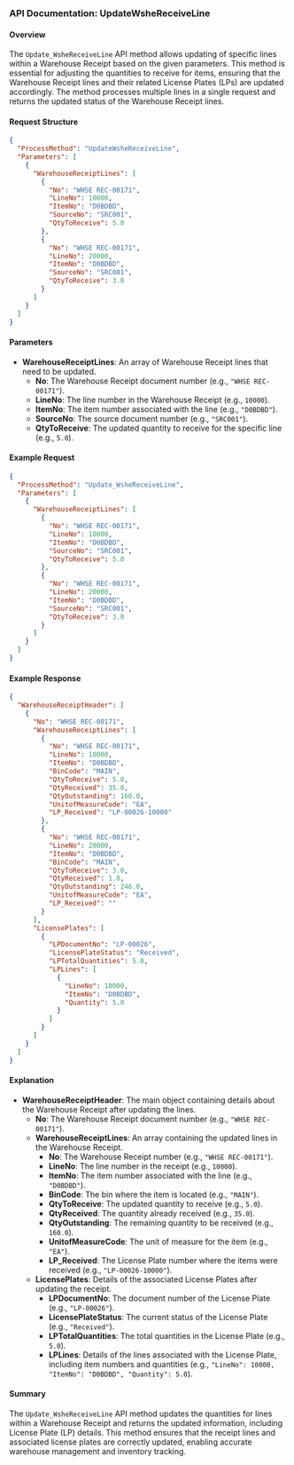 ### API Documentation: UpdateWsheReceiveLine

#### Overview
The `Update_WsheReceiveLine` API method allows updating of specific lines within a Warehouse Receipt based on the given parameters. This method is essential for adjusting the quantities to receive for items, ensuring that the Warehouse Receipt lines and their related License Plates (LPs) are updated accordingly. The method processes multiple lines in a single request and returns the updated status of the Warehouse Receipt lines.

#### Request Structure
```json
{
  "ProcessMethod": "UpdateWsheReceiveLine",
  "Parameters": [
    {
      "WarehouseReceiptLines": [
        {
          "No": "WHSE REC-00171",
          "LineNo": 10000,
          "ItemNo": "D0BDBD",
          "SourceNo": "SRC001",
          "QtyToReceive": 5.0
        },
        {
          "No": "WHSE REC-00171",
          "LineNo": 20000,
          "ItemNo": "D0BDBD",
          "SourceNo": "SRC001",
          "QtyToReceive": 3.0
        }
      ]
    }
  ]
}
```

#### Parameters
- **WarehouseReceiptLines**: An array of Warehouse Receipt lines that need to be updated.
  - **No**: The Warehouse Receipt document number (e.g., `"WHSE REC-00171"`).
  - **LineNo**: The line number in the Warehouse Receipt (e.g., `10000`).
  - **ItemNo**: The item number associated with the line (e.g., `"D0BDBD"`).
  - **SourceNo**: The source document number (e.g., `"SRC001"`).
  - **QtyToReceive**: The updated quantity to receive for the specific line (e.g., `5.0`).

#### Example Request
```json
{
  "ProcessMethod": "Update_WsheReceiveLine",
  "Parameters": [
    {
      "WarehouseReceiptLines": [
        {
          "No": "WHSE REC-00171",
          "LineNo": 10000,
          "ItemNo": "D0BDBD",
          "SourceNo": "SRC001",
          "QtyToReceive": 5.0
        },
        {
          "No": "WHSE REC-00171",
          "LineNo": 20000,
          "ItemNo": "D0BDBD",
          "SourceNo": "SRC001",
          "QtyToReceive": 3.0
        }
      ]
    }
  ]
}
```

#### Example Response
```json
{
  "WarehouseReceiptHeader": [
    {
      "No": "WHSE REC-00171",
      "WarehouseReceiptLines": [
        {
          "No": "WHSE REC-00171",
          "LineNo": 10000,
          "ItemNo": "D0BDBD",
          "BinCode": "MAIN",
          "QtyToReceive": 5.0,
          "QtyReceived": 35.0,
          "QtyOutstanding": 160.0,
          "UnitofMeasureCode": "EA",
          "LP_Received": "LP-00026-10000"
        },
        {
          "No": "WHSE REC-00171",
          "LineNo": 20000,
          "ItemNo": "D0BDBD",
          "BinCode": "MAIN",
          "QtyToReceive": 3.0,
          "QtyReceived": 1.0,
          "QtyOutstanding": 246.0,
          "UnitofMeasureCode": "EA",
          "LP_Received": ""
        }
      ],
      "LicensePlates": [
        {
          "LPDocumentNo": "LP-00026",
          "LicensePlateStatus": "Received",
          "LPTotalQuantities": 5.0,
          "LPLines": [
            {
              "LineNo": 10000,
              "ItemNo": "D0BDBD",
              "Quantity": 5.0
            }
          ]
        }
      ]
    }
  ]
}
```

#### Explanation
- **WarehouseReceiptHeader**: The main object containing details about the Warehouse Receipt after updating the lines.
  - **No**: The Warehouse Receipt document number (e.g., `"WHSE REC-00171"`).
  - **WarehouseReceiptLines**: An array containing the updated lines in the Warehouse Receipt.
    - **No**: The Warehouse Receipt number (e.g., `"WHSE REC-00171"`).
    - **LineNo**: The line number in the receipt (e.g., `10000`).
    - **ItemNo**: The item number associated with the line (e.g., `"D0BDBD"`).
    - **BinCode**: The bin where the item is located (e.g., `"MAIN"`).
    - **QtyToReceive**: The updated quantity to receive (e.g., `5.0`).
    - **QtyReceived**: The quantity already received (e.g., `35.0`).
    - **QtyOutstanding**: The remaining quantity to be received (e.g., `160.0`).
    - **UnitofMeasureCode**: The unit of measure for the item (e.g., `"EA"`).
    - **LP_Received**: The License Plate number where the items were received (e.g., `"LP-00026-10000"`).
  - **LicensePlates**: Details of the associated License Plates after updating the receipt.
    - **LPDocumentNo**: The document number of the License Plate (e.g., `"LP-00026"`).
    - **LicensePlateStatus**: The current status of the License Plate (e.g., `"Received"`).
    - **LPTotalQuantities**: The total quantities in the License Plate (e.g., `5.0`).
    - **LPLines**: Details of the lines associated with the License Plate, including item numbers and quantities (e.g., `"LineNo": 10000, "ItemNo": "D0BDBD", "Quantity": 5.0`).

#### Summary
The `Update_WsheReceiveLine` API method updates the quantities for lines within a Warehouse Receipt and returns the updated information, including License Plate (LP) details. This method ensures that the receipt lines and associated license plates are correctly updated, enabling accurate warehouse management and inventory tracking.